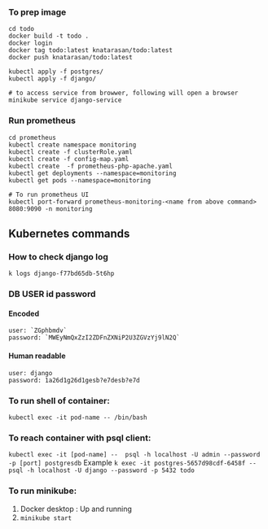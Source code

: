 
### To prep image

```shell
cd todo
docker build -t todo .
docker login
docker tag todo:latest knatarasan/todo:latest
docker push knatarasan/todo:latest

kubectl apply -f postgres/
kubectl apply -f django/

# to access service from browwer, following will open a browser
minikube service django-service
```

### Run prometheus
```shell
cd prometheus
kubectl create namespace monitoring
kubectl create -f clusterRole.yaml
kubectl create -f config-map.yaml
kubectl create  -f prometheus-php-apache.yaml 
kubectl get deployments --namespace=monitoring
kubectl get pods --namespace=monitoring

# To run prometheus UI
kubectl port-forward prometheus-monitoring-<name from above command> 8080:9090 -n monitoring
```

## Kubernetes commands

### How to check django log
`k logs django-f77bd65db-5t6hp`

### DB USER id password

#### Encoded
    user: `ZGphbmdv`
    password: `MWEyNmQxZzI2ZDFnZXNiP2U3ZGVzYj9lN2Q`
#### Human readable
    user: django
    password: 1a26d1g26d1gesb?e7desb?e7d

### To run shell of container:
`kubectl exec -it pod-name -- /bin/bash`

### To reach container with psql client:
`kubectl exec -it [pod-name] --  psql -h localhost -U admin --password -p [port] postgresdb`
Example
`k exec -it postgres-5657d98cdf-6458f -- psql -h localhost -U django --password -p 5432 todo`

### To run minikube:
1. Docker desktop : Up and running
2. `minikube start`